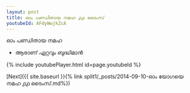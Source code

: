 ```yaml
---
layout: post
title: ഓം പണ്ഡിതായ നമഹ ൧൧ ടൈംസ്
youtubeId: AFdyWwjkZcA
---
```

 
 
 ഓം പണ്ഡിതായ നമഹ 
 
 -  ആരാണ് ഏറ്റവും ബുദ്ധിമാൻ 
 
  
 
  
 
 
 
 
 
 


{% include youtubePlayer.html id=page.youtubeId %}
 
[Next]({{ site.baseurl }}{% link  split1/_posts/2014-09-10-ഓം യോഗയെ നമഹ ൧൧ ടൈംസ്.md%})
 
